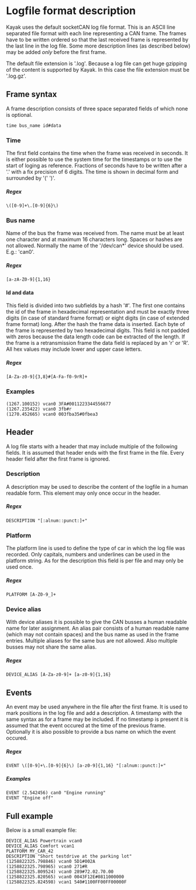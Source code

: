 Logfile format description
============================

Kayak uses the default socketCAN log file format. This is an ASCII line separated file format with each line representing a CAN frame. The frames have to be written ordered so that the last received frame is represented by the last line in the log file.
Some more description lines (as described below) may be added *only* before the first frame.

The default file extension is '.log'. Because a log file can get huge gzipping of the content is supported by Kayak. In this case the file extension must be '.log.gz'.

Frame syntax
------------
A frame description consists of three space separated fields of which none is optional.

    time bus_name id#data

### Time
The first field contains the time when the frame was received in seconds. It is either possible to use the system time for the timestamps or to use the start of loging as reference. Fractions of seconds have to be written after a '.' with a fix precision of 6 digits. The time is shown in decimal form and surrounded by '(' ')'.
##### Regex
    \([0-9]+\.[0-9]{6}\)

### Bus name
Name of the bus the frame was received from. The name must be at least one character and at maximum 16 characters long. Spaces or hashes are not allowed. Normally the name of the '/dev/can*' device should be used. E.g.: 'can0'.
##### Regex
    [a-zA-Z0-9]{1,16}

#### Id and data
This field is divided into two subfields by a hash '#'. The first one contains the id of the frame in hexadecimal representation and must be exactly three digits (in case of standard frame format) or eight digits (in case of extended frame format) long.
After the hash the frame data is inserted. Each byte of the frame is represented by two hexadecimal digits. This field is not padded with zeros because the data length code can be extracted of the length.
If the frame is a retransmission frame the data field is replaced by an 'r' or 'R'. All hex values may include lower and upper case letters.
##### Regex
    [A-Za-z0-9]{3,8}#[A-Fa-f0-9rR]+

### Examples

    (1267.100152) vcan0 3FA#0011223344556677
    (1267.235422) vcan0 3fb#r
    (1270.452665) vcan0 003fba35#0fbea3


Header
------
A log file starts with a header that may include multiple of the following fields. It is assumed that header ends with the first frame in the file. Every header field after the first frame is ignored.

### Description

A description may be used to describe the content of the logfile in a human readable form. This element may only once occur in the header.

##### Regex
    DESCRIPTION "[:alnum::punct:]+"

### Platform

The platform line is used to define the type of car in which the log file was recorded. Only capitals, numbers and underlines can be used in the platform string. As for the description this field is per file and may only be used once.

##### Regex
    PLATFORM [A-Z0-9_]+

### Device alias

With device aliases it is possible to give the CAN busses a human readable name for later assignment. An alias pair consists of a human readable name (which may not contain spaces) and the bus name as used in the frame entries. Multiple aliases for the same bus are not allowed. Also multiple busses may not share the same alias.
    
##### Regex
    DEVICE_ALIAS [A-Za-z0-9]+ [a-z0-9]{1,16}

Events
------
An event may be used anywhere in the file after the first frame. It is used to mark positions in the log file and add a description. A timestamp with the same syntax as for a frame may be included. If no timestamp is present it is assumed that the event occured at the time of the previous frame. Optionally it is also possible to provide a bus name on which the event occured.

##### Regex
    EVENT \([0-9]+\.[0-9]{6}\) [a-z0-9]{1,16} "[:alnum::punct:]+"

##### Examples
    EVENT (2.542456) can0 "Engine running"
    EVENT "Engine off"

Full example
------------
Below is a small example file:

    DEVICE_ALIAS Powertrain vcan0
    DEVICE_ALIAS Comfort vcan1
    PLATFORM MY_CAR_42
    DESCRIPTION "Short testdrive at the parking lot"
    (1258822325.798846) vcan0 5D1#002A
    (1258822325.798965) vcan0 271#R
    (1258822325.809524) vcan0 289#72.02.70.00
    (1258822325.820565) vcan0 0043F12E#0811000000
    (1258822325.824598) vcan1 540#1100FF00FF00000F
